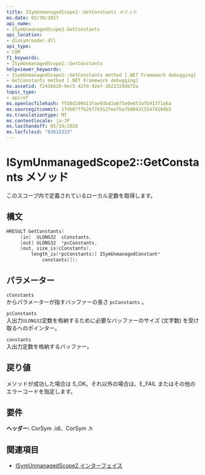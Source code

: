 ```yaml
---
title: ISymUnmanagedScope2::GetConstants メソッド
ms.date: 03/30/2017
api_name:
- ISymUnmanagedScope2.GetConstants
api_location:
- diasymreader.dll
api_type:
- COM
f1_keywords:
- ISymUnmanagedScope2::GetConstants
helpviewer_keywords:
- ISymUnmanagedScope2::GetConstants method [.NET Framework debugging]
- GetConstants method [.NET Framework debugging]
ms.assetid: f241b620-9ec5-42fd-92ef-3b22329db72a
topic_type:
- apiref
ms.openlocfilehash: f558d209d13fae93bd3a6f5e0e653afb91371a6a
ms.sourcegitcommit: 27db07ffb26f76912feefba7b884313547410db5
ms.translationtype: MT
ms.contentlocale: ja-JP
ms.lasthandoff: 05/19/2020
ms.locfileid: "83615333"
---
```

# <a name="isymunmanagedscope2getconstants-method"></a>ISymUnmanagedScope2::GetConstants メソッド
このスコープ内で定義されているローカル定数を取得します。  
  
## <a name="syntax"></a>構文  
  
```cpp  
HRESULT GetConstants(  
     [in]  ULONG32  cConstants,  
     [out] ULONG32  *pcConstants,  
     [out, size_is(cConstants),  
         length_is(*pcConstants)] ISymUnmanagedConstant*
             constants[]);  
```  
  
## <a name="parameters"></a>パラメーター  
 `cConstants`  
 からパラメーターが指すバッファーの長さ `pcConstants` 。  
  
 `pcConstants`  
 入出力`ULONG32`定数を格納するために必要なバッファーのサイズ (文字数) を受け取るへのポインター。  
  
 `constants`  
 入出力定数を格納するバッファー。  
  
## <a name="return-value"></a>戻り値  
 メソッドが成功した場合は S_OK。それ以外の場合は、E_FAIL またはその他のエラーコードを指定します。  
  
## <a name="requirements"></a>要件  
 **ヘッダー:** CorSym .idl、CorSym .h  
  
## <a name="see-also"></a>関連項目

- [ISymUnmanagedScope2 インターフェイス](isymunmanagedscope2-interface.md)
